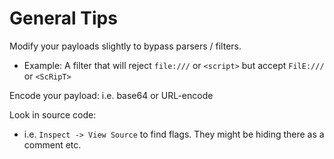 # General Tips

Modify your payloads slightly to bypass parsers / filters.
* Example: A filter that will reject `file:///` or `<script>` but accept `FilE:///` or `<ScRipT>`

Encode your payload: i.e. base64 or URL-encode

Look in source code:
* i.e. `Inspect -> View Source` to find flags. They might be hiding there as a comment etc.
